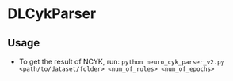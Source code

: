 # DLCykParser
## Usage
- To get the result of NCYK, run: ```python neuro_cyk_parser_v2.py <path/to/dataset/folder> <num_of_rules> <num_of_epochs>```
